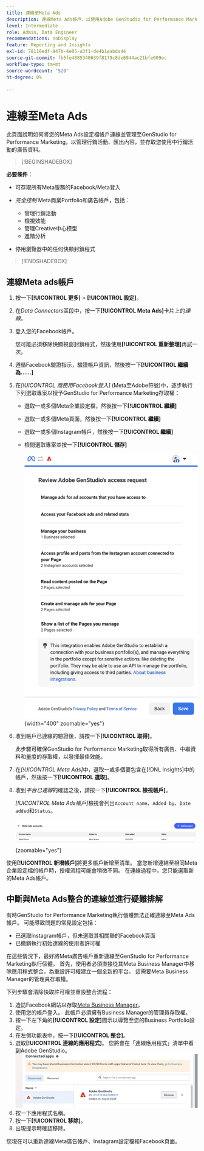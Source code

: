 ```yaml
---
title: 連線至Meta Ads
description: 連線Meta Ads帳戶，以使用Adobe GenStudio for Performance Marketing啟用及監控您的廣告和媒體。
level: Intermediate
role: Admin, Data Engineer
recommendations: noDisplay
feature: Reporting and Insights
exl-id: 78110edf-947b-4e05-a3f1-de4b1eabda44
source-git-commit: fb5fe4885340639f8179c8de6944ac21bfe009ec
workflow-type: tm+mt
source-wordcount: '520'
ht-degree: 0%

---
```


# 連線至Meta Ads

此頁面說明如何將您的Meta Ads設定檔帳戶連線並管理至GenStudio for Performance Marketing，以管理行銷活動、匯出內容，並存取您使用中行銷活動的廣告資料。

>[!BEGINSHADEBOX]

**必要條件**：

- 可存取所有Meta服務的Facebook/Meta登入

- _完全控制_ Meta商業Portfolio和廣告帳戶，包括：

   - 管理行銷活動
   - 檢視效能
   - 管理Creative中心模型
   - 進階分析

- 停用瀏覽器中的任何快顯封鎖程式

>[!ENDSHADEBOX]

## 連線Meta ads帳戶

1. 按一下&#x200B;**[!UICONTROL 更多]** > **[!UICONTROL 設定]**。

1. 在&#x200B;_Data Connectors_&#x200B;區段中，按一下&#x200B;**[!UICONTROL Meta Ads]**&#x200B;卡片上的&#x200B;_連線_。

1. 登入您的Facebook帳戶。

   您可能必須移除快顯視窗封鎖程式，然後使用&#x200B;**[!UICONTROL 重新整理]**&#x200B;再試一次。

1. 遵循Facebook驗證指示，驗證帳戶資訊，然後按一下&#x200B;**[!UICONTROL 繼續為……]**

1. 在&#x200B;_[!UICONTROL 商務用Facebook登入]_ (Meta至Adobe符號)中，逐步執行下列選取專案以授予GenStudio for Performance Marketing存取權：

   - 選取一或多個Meta企業設定檔，然後按一下&#x200B;**[!UICONTROL 繼續]**
   - 選取一或多個Meta頁面，然後按一下&#x200B;**[!UICONTROL 繼續]**
   - 選取一或多個Instagram帳戶，然後按一下&#x200B;**[!UICONTROL 繼續]**
   - 檢閱選取專案並按一下&#x200B;**[!UICONTROL 儲存]**

     ![檢閱選取專案](/help/assets/meta/meta-review-selections.png "檢閱選取專案"){width="400" zoomable="yes"}

1. 收到帳戶已連線的驗證後，請按一下&#x200B;**[!UICONTROL 取得]**。

   此步驟可確保GenStudio for Performance Marketing取得所有廣告、中繼資料和量度的存取權，以發揮最佳效能。

1. 在&#x200B;_[!UICONTROL Meta Ads]_&#x200B;中，選取一或多個要包含在[!DNL Insights]中的帳戶，然後按一下&#x200B;**[!UICONTROL 選取]**。

1. 收到&#x200B;_平台已連線_&#x200B;的確認之後，請按一下&#x200B;**[!UICONTROL 檢視帳戶]**。

   _[!UICONTROL Meta Ads帳戶]_&#x200B;檢視會列出`Account name`、`Added by`、`Date added`和`Status`。

   ![Meta帳戶清單](/help/assets/meta/meta-accounts-list.png "連線的Meta帳戶清單"){zoomable="yes"}

使用&#x200B;**[!UICONTROL 新增帳戶]**&#x200B;將更多帳戶新增至清單。 當您新增連結至相同Meta企業設定檔的帳戶時，授權流程可能會稍微不同。 在連線過程中，您只能選取新的Meta Ads帳戶。

## 中斷與Meta Ads整合的連線並進行疑難排解

有時GenStudio for Performance Marketing執行個體無法正確連線至Meta Ads帳戶。 可能導致問題的常見設定包括：

- 已選取Instagram帳戶，但未選取其相關聯的Facebook頁面
- 已撤銷執行初始連線的使用者許可權

在這些情況下，最好將Meta廣告帳戶重新連線至GenStudio for Performance Marketing執行個體。 首先，使用者必須直接從其Meta Business Manager中移除應用程式整合，為重設許可權建立一個全新的平台。 這需要Meta Business Manager的管理員存取權。

下列步驟會清除快取許可權並重設整合流程：

1. 造訪Facebook網站以存取[Meta Business Manager](https://business.facebook.com)。
1. 使用您的帳戶登入。 此帳戶必須擁有Business Manager的管理員存取權。
1. 按一下左下角的&#x200B;**[!UICONTROL 設定]**&#x200B;圖示以導覽至您的Business Portfolio設定。
1. 在左側功能表中，按一下&#x200B;**[!UICONTROL 整合]**。
1. 選取&#x200B;**[!UICONTROL 連線的應用程式]**。 您將會在「連線應用程式」清單中看到Adobe GenStudio。
   ![Meta Business Manager連線應用程式](./meta-connected-apps.png "Meta Business Manager連線應用程式窗格")
1. 按一下應用程式名稱。
1. 按一下&#x200B;**[!UICONTROL 移除]**。
1. 出現提示時確認移除。

您現在可以重新連線Meta廣告帳戶、Instagram設定檔和Facebook頁面。
